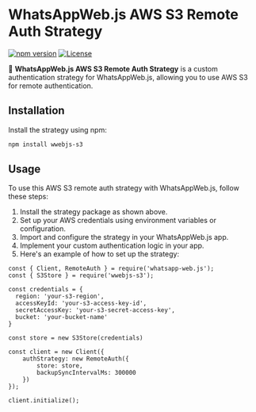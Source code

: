 # WhatsAppWeb.js AWS S3 Remote Auth Strategy

[![npm version](https://img.shields.io/npm/v/wwebjs-s3.svg)](https://www.npmjs.com/package/wwebjs-s3)
[![License](https://img.shields.io/npm/l/wwebjs-s3.svg)](https://github.com/your-username/wwebjs-s3/blob/main/LICENSE)

🚀 **WhatsAppWeb.js AWS S3 Remote Auth Strategy** is a custom authentication strategy for WhatsAppWeb.js, allowing you to use AWS S3 for remote authentication.

## Installation

Install the strategy using npm:

```bash
npm install wwebjs-s3
```

## Usage

To use this AWS S3 remote auth strategy with WhatsAppWeb.js, follow these steps:

1. Install the strategy package as shown above.
2. Set up your AWS credentials using environment variables or configuration.
3. Import and configure the strategy in your WhatsAppWeb.js app.
4. Implement your custom authentication logic in your app.
5. Here's an example of how to set up the strategy:

```javascipt
const { Client, RemoteAuth } = require('whatsapp-web.js');
const { S3Store } = require('wwebjs-s3');

const credentials = {
  region: 'your-s3-region',
  accessKeyId: 'your-s3-access-key-id',
  secretAccessKey: 'your-s3-secret-access-key',
  bucket: 'your-bucket-name'
}

const store = new S3Store(credentials)

const client = new Client({
    authStrategy: new RemoteAuth({
        store: store,
        backupSyncIntervalMs: 300000
    })
});

client.initialize();
```